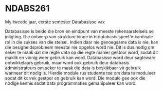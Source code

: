 # NDABS261
My tweede jaar, eerste semester Databasisse vak

Databasisse is beide die bron en eindpunt van meeste rekenaarstelsels se
inligting. Die ontwerp van strukture binne in ŉ databasis speel ŉ kardinale rol in die sukses van die
stelsel. Indien daar nie genoegsame data is nie, kan die besigheidsprobleem meestal nie opgelos
word nie. Dit is dus nodig om seker te maak dat die regte data op die regte manier gestoor word,
sodat dit maklik en vinnig weer gebruik kan word. Databasisse word deur sagteware ontwikkelaars
gebruik, maar word ook gebruik deur databasis administrateurs om seker te maak die data is
beskikbaar vir gebruik wanneer dit nodig is. Hierdie module rus studente toe om data te moduleer
sodat dit korrek gestoor en gebruik kan word. Die module gee ook die nodige kennis sodat data
programmaties gemanipuleer kan word. 
